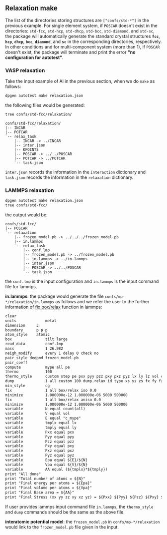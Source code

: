 ## Relaxation make

The list of the directories storing structures are `["confs/std-*"]` in the previous example. For single element system, if `POSCAR` doesn't exist in the directories: `std-fcc`, `std-hcp`, `std-dhcp`, `std-bcc`, `std-diamond`, and `std-sc`, the package will automatically generate the standard crystal structures **`fcc`**, **`hcp`**, **`dhcp`**, **`bcc`**, **`diamond`**, and **`sc`** in the corresponding directories, respectively. In other conditions and for multi-component system (more than 1), if `POSCAR` doesn't exist, the package will terminate and print the error **"no configuration for autotest"**.

### VASP relaxation
Take the input example of Al in the previous section, when we do `make` as follows:
```bash
dpgen autotest make relaxation.json
```
the following files would be generated:
```bash
tree confs/std-fcc/relaxation/
```

```
confs/std-fcc/relaxation/
|-- INCAR
|-- POTCAR
`-- relax_task
    |-- INCAR -> ../INCAR
    |-- inter.json
    |-- KPOINTS
    |-- POSCAR -> ../../POSCAR
    |-- POTCAR -> ../POTCAR
    `-- task.json
```
`inter.json` records the information in the `interaction` dictionary and `task.json` records the information in the `relaxation` dictionary.

### LAMMPS relaxation
```bash
dpgen autotest make relaxation.json
tree confs/std-fcc/
```
the output would be:
```
confs/std-fcc/
|-- POSCAR
`-- relaxation
    |-- frozen_model.pb -> ../../../frozen_model.pb
    |-- in.lammps
    `-- relax_task
        |-- conf.lmp
        |-- frozen_model.pb -> ../frozen_model.pb
        |-- in.lammps -> ../in.lammps
        |-- inter.json
        |-- POSCAR -> ../../POSCAR
        `-- task.json
```
the `conf.lmp` is the input configuration and `in.lammps` is the input command file for lammps.

**in.lammps**: the package would generate the file `confs/mp-*/relaxation/in.lammps` as follows and we refer the user to the further information of [fix box/relax](https://lammps.sandia.gov/doc/fix_box_relax.html) function in lammps:

```txt
clear
units 	          metal
dimension	  3
boundary	  p p p
atom_style	  atomic
box               tilt large
read_data         conf.lmp
mass              1 26.982
neigh_modify      every 1 delay 0 check no
pair_style deepmd frozen_model.pb
pair_coeff
compute           mype all pe
thermo            100
thermo_style      custom step pe pxx pyy pzz pxy pxz pyz lx ly lz vol c_mype
dump              1 all custom 100 dump.relax id type xs ys zs fx fy fz
min_style         cg
fix               1 all box/relax iso 0.0
minimize          1.000000e-12 1.000000e-06 5000 500000
fix               1 all box/relax aniso 0.0
minimize          1.000000e-12 1.000000e-06 5000 500000
variable          N equal count(all)
variable          V equal vol
variable          E equal "c_mype"
variable          tmplx equal lx
variable          tmply equal ly
variable          Pxx equal pxx
variable          Pyy equal pyy
variable          Pzz equal pzz
variable          Pxy equal pxy
variable          Pxz equal pxz
variable          Pyz equal pyz
variable          Epa equal ${E}/${N}
variable          Vpa equal ${V}/${N}
variable          AA equal (${tmplx}*${tmply})
print "All done"
print "Total number of atoms = ${N}"
print "Final energy per atoms = ${Epa}"
print "Final volume per atoms = ${Vpa}"
print "Final Base area = ${AA}"
print "Final Stress (xx yy zz xy xz yz) = ${Pxx} ${Pyy} ${Pzz} ${Pxy} ${Pxz} ${Pyz}"
```

If user provides lammps input command file `in.lammps`, the `thermo_style` and `dump` commands should be the same as the above file.

**interatomic potential model**: the `frozen_model.pb` in `confs/mp-*/relaxation` would link to the `frozen_model.pb` file given in the input.





